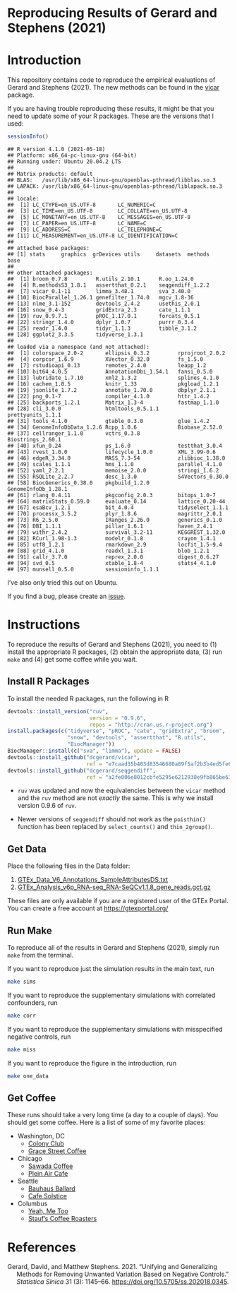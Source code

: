 Reproducing Results of Gerard and Stephens (2021)
================

# Introduction

This repository contains code to reproduce the empirical evaluations of
Gerard and Stephens (2021). The new methods can be found in the
[vicar](https://github.com/dcgerard/vicar) package.

If you are having trouble reproducing these results, it might be that
you need to update some of your R packages. These are the versions that
I used:

``` r
sessionInfo()
```

    ## R version 4.1.0 (2021-05-18)
    ## Platform: x86_64-pc-linux-gnu (64-bit)
    ## Running under: Ubuntu 20.04.2 LTS
    ## 
    ## Matrix products: default
    ## BLAS:   /usr/lib/x86_64-linux-gnu/openblas-pthread/libblas.so.3
    ## LAPACK: /usr/lib/x86_64-linux-gnu/openblas-pthread/liblapack.so.3
    ## 
    ## locale:
    ##  [1] LC_CTYPE=en_US.UTF-8       LC_NUMERIC=C              
    ##  [3] LC_TIME=en_US.UTF-8        LC_COLLATE=en_US.UTF-8    
    ##  [5] LC_MONETARY=en_US.UTF-8    LC_MESSAGES=en_US.UTF-8   
    ##  [7] LC_PAPER=en_US.UTF-8       LC_NAME=C                 
    ##  [9] LC_ADDRESS=C               LC_TELEPHONE=C            
    ## [11] LC_MEASUREMENT=en_US.UTF-8 LC_IDENTIFICATION=C       
    ## 
    ## attached base packages:
    ## [1] stats     graphics  grDevices utils     datasets  methods   base     
    ## 
    ## other attached packages:
    ##  [1] broom_0.7.8         R.utils_2.10.1      R.oo_1.24.0        
    ##  [4] R.methodsS3_1.8.1   assertthat_0.2.1    seqgendiff_1.2.2   
    ##  [7] vicar_0.1-11        limma_3.48.1        sva_3.40.0         
    ## [10] BiocParallel_1.26.1 genefilter_1.74.0   mgcv_1.8-36        
    ## [13] nlme_3.1-152        devtools_2.4.2      usethis_2.0.1      
    ## [16] snow_0.4-3          gridExtra_2.3       cate_1.1.1         
    ## [19] ruv_0.9.7.1         pROC_1.17.0.1       forcats_0.5.1      
    ## [22] stringr_1.4.0       dplyr_1.0.7         purrr_0.3.4        
    ## [25] readr_1.4.0         tidyr_1.1.3         tibble_3.1.2       
    ## [28] ggplot2_3.3.5       tidyverse_1.3.1    
    ## 
    ## loaded via a namespace (and not attached):
    ##  [1] colorspace_2.0-2       ellipsis_0.3.2         rprojroot_2.0.2       
    ##  [4] corpcor_1.6.9          XVector_0.32.0         fs_1.5.0              
    ##  [7] rstudioapi_0.13        remotes_2.4.0          leapp_1.2             
    ## [10] bit64_4.0.5            AnnotationDbi_1.54.1   fansi_0.5.0           
    ## [13] lubridate_1.7.10       xml2_1.3.2             splines_4.1.0         
    ## [16] cachem_1.0.5           knitr_1.33             pkgload_1.2.1         
    ## [19] jsonlite_1.7.2         annotate_1.70.0        dbplyr_2.1.1          
    ## [22] png_0.1-7              compiler_4.1.0         httr_1.4.2            
    ## [25] backports_1.2.1        Matrix_1.3-4           fastmap_1.1.0         
    ## [28] cli_3.0.0              htmltools_0.5.1.1      prettyunits_1.1.1     
    ## [31] tools_4.1.0            gtable_0.3.0           glue_1.4.2            
    ## [34] GenomeInfoDbData_1.2.6 Rcpp_1.0.6             Biobase_2.52.0        
    ## [37] cellranger_1.1.0       vctrs_0.3.8            Biostrings_2.60.1     
    ## [40] xfun_0.24              ps_1.6.0               testthat_3.0.4        
    ## [43] rvest_1.0.0            lifecycle_1.0.0        XML_3.99-0.6          
    ## [46] edgeR_3.34.0           MASS_7.3-54            zlibbioc_1.38.0       
    ## [49] scales_1.1.1           hms_1.1.0              parallel_4.1.0        
    ## [52] yaml_2.2.1             memoise_2.0.0          stringi_1.6.2         
    ## [55] RSQLite_2.2.7          desc_1.3.0             S4Vectors_0.30.0      
    ## [58] BiocGenerics_0.38.0    pkgbuild_1.2.0         GenomeInfoDb_1.28.1   
    ## [61] rlang_0.4.11           pkgconfig_2.0.3        bitops_1.0-7          
    ## [64] matrixStats_0.59.0     evaluate_0.14          lattice_0.20-44       
    ## [67] esaBcv_1.2.1           bit_4.0.4              tidyselect_1.1.1      
    ## [70] processx_3.5.2         plyr_1.8.6             magrittr_2.0.1        
    ## [73] R6_2.5.0               IRanges_2.26.0         generics_0.1.0        
    ## [76] DBI_1.1.1              pillar_1.6.1           haven_2.4.1           
    ## [79] withr_2.4.2            survival_3.2-11        KEGGREST_1.32.0       
    ## [82] RCurl_1.98-1.3         modelr_0.1.8           crayon_1.4.1          
    ## [85] utf8_1.2.1             rmarkdown_2.9          locfit_1.5-9.4        
    ## [88] grid_4.1.0             readxl_1.3.1           blob_1.2.1            
    ## [91] callr_3.7.0            reprex_2.0.0           digest_0.6.27         
    ## [94] svd_0.5                xtable_1.8-4           stats4_4.1.0          
    ## [97] munsell_0.5.0          sessioninfo_1.1.1

I’ve also only tried this out on Ubuntu.

If you find a bug, please create an
[issue](https://github.com/dcgerard/ruvb_sims/issues).

# Instructions

To reproduce the results of Gerard and Stephens (2021), you need to (1)
install the appropriate R packages, (2) obtain the appropriate data, (3)
run `make` and (4) get some coffee while you wait.

## Install R Packages

To install the needed R packages, run the following in R

``` r
devtools::install_version("ruv", 
                          version = "0.9.6", 
                          repos = "http://cran.us.r-project.org")
install.packages(c("tidyverse", "pROC", "cate", "gridExtra", "broom",
                   "snow", "devtools", "assertthat", "R.utils",
                   "BiocManager"))
BiocManager::install(c("sva", "limma"), update = FALSE)
devtools::install_github("dcgerard/vicar",
                         ref = "e7caad35b403d83546680a89f5af2b3b4ed5fe6a")
devtools::install_github("dcgerard/seqgendiff",
                         ref = "a2fe006e8012cbfe5295e6212938e9fb865be63b")
```

-   `ruv` was updated and now the equivalencies between the `vicar`
    method and the `ruv` method are not *exactly* the same. This is why
    we install version 0.9.6 of `ruv`.

-   Newer versions of `seqgendiff` should not work as the `poisthin()`
    function has been replaced by `select_counts()` and `thin_2group()`.

## Get Data

Place the following files in the Data folder:

1.  [GTEx\_Data\_V6\_Annotations\_SampleAttributesDS.txt](http://www.gtexportal.org/home/datasets#filesetFilesDiv21)
2.  [GTEx\_Analysis\_v6p\_RNA-seq\_RNA-SeQCv1.1.8\_gene\_reads.gct.gz](http://www.gtexportal.org/home/datasets#filesetFilesDiv11)

These files are only available if you are a registered user of the GTEx
Portal. You can create a free account at <https://gtexportal.org/>

## Run Make

To reproduce all of the results in Gerard and Stephens (2021), simply
run `make` from the terminal.

If you want to reproduce just the simulation results in the main text,
run

``` bash
make sims
```

If you want to reproduce the supplementary simulations with correlated
confounders, run

``` bash
make corr
```

If you want to reproduce the supplementary simulations with misspecified
negative controls, run

``` bash
make miss
```

If you want to reproduce the figure in the introduction, run

``` bash
make one_data
```

## Get Coffee

These runs should take a very long time (a day to a couple of days). You
should get some coffee. Here is a list of some of my favorite places:

-   Washington, DC
    -   [Colony Club](https://www.yelp.com/biz/colony-club-washington)
    -   [Grace Street
        Coffee](https://www.yelp.com/biz/grace-street-coffee-georgetown)
-   Chicago
    -   [Sawada Coffee](https://www.yelp.com/biz/sawada-coffee-chicago)
    -   [Plein Air
        Cafe](https://www.yelp.com/biz/plein-air-cafe-and-eatery-chicago-2)
-   Seattle
    -   [Bauhaus
        Ballard](https://www.yelp.com/biz/bauhaus-ballard-seattle)
    -   [Cafe Solstice](https://www.yelp.com/biz/cafe-solstice-seattle)
-   Columbus
    -   [Yeah, Me Too](https://www.yelp.com/biz/yeah-me-too-columbus)
    -   [Stauf’s Coffee
        Roasters](https://www.yelp.com/biz/staufs-coffee-roasters-columbus-2)

# References

<div id="refs" class="references csl-bib-body hanging-indent">

<div id="ref-gerard2021unifying" class="csl-entry">

Gerard, David, and Matthew Stephens. 2021. “Unifying and Generalizing
Methods for Removing Unwanted Variation Based on Negative Controls.”
*Statistica Sinica* 31 (3): 1145–66.
<https://doi.org/10.5705/ss.202018.0345>.

</div>

</div>

